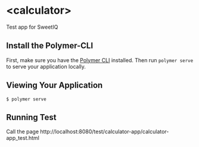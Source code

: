 # \<calculator\>

Test app for SweetIQ

## Install the Polymer-CLI

First, make sure you have the [Polymer CLI](https://www.npmjs.com/package/polymer-cli) installed. Then run `polymer serve` to serve your application locally.

## Viewing Your Application

```
$ polymer serve
```

## Running Test

Call the page http://localhost:8080/test/calculator-app/calculator-app_test.html
